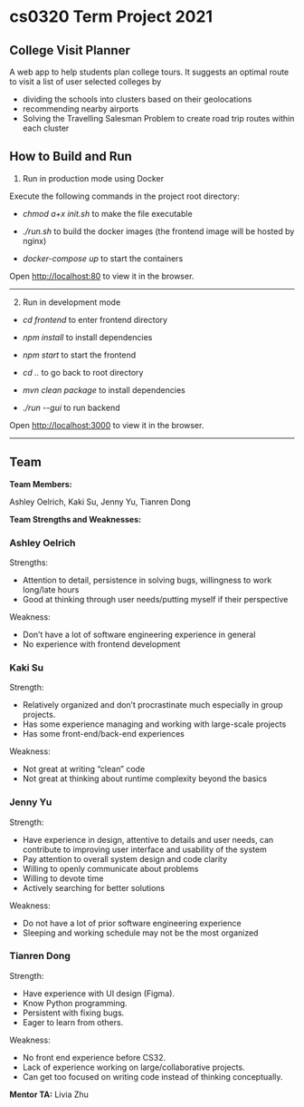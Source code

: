 # cs0320 Term Project 2021

## College Visit Planner

A web app to help students plan college tours.
It suggests an optimal route to visit a list of user selected colleges by
* dividing the schools into clusters based on their geolocations
* recommending nearby airports 
* Solving the Travelling Salesman Problem to create road trip routes within each cluster


## How to Build and Run

1. Run in production mode using Docker

Execute the following commands in the project root directory:

* *chmod a+x init.sh* to make the file executable

* *./run.sh* to build the docker images (the frontend image will be hosted by nginx)

* *docker-compose up* to start the containers

Open [http://localhost:80](http://localhost:80) to view it in the browser.

_______

2. Run in development mode

* *cd frontend* to enter frontend directory
* *npm install* to install dependencies
* *npm start* to start the frontend 

* *cd ..* to go back to root directory
* *mvn clean package* to install dependencies
* *./run --gui* to run backend

Open [http://localhost:3000](http://localhost:3000) to view it in the browser.

____________

## Team

**Team Members:**

Ashley Oelrich, Kaki Su, Jenny Yu, Tianren Dong

**Team Strengths and Weaknesses:**

### Ashley Oelrich

Strengths:

* Attention to detail, persistence in solving bugs, willingness to work long/late hours
* Good at thinking through user needs/putting myself if their perspective

Weakness: 

* Don’t have a lot of software engineering experience in general 
* No experience with frontend development

### Kaki Su

Strength: 

* Relatively organized and don’t procrastinate much especially in group projects. 
* Has some experience managing and working with large-scale projects
* Has some front-end/back-end experiences

Weakness:

* Not great at writing “clean” code
* Not great at thinking about runtime complexity beyond the basics

### Jenny Yu

Strength:

* Have experience in design, attentive to details and user needs, can contribute to improving user interface and usability of the system
* Pay attention to overall system design and code clarity
* Willing to openly communicate about problems
* Willing to devote time
* Actively searching for better solutions

Weakness:

* Do not have a lot of prior software engineering experience 
* Sleeping and working schedule may not be the most organized 

### Tianren Dong

Strength:

* Have experience with UI design (Figma).
* Know Python programming.
* Persistent with fixing bugs.
* Eager to learn from others.

Weakness:

* No front end experience before CS32.
* Lack of experience working on large/collaborative projects.
* Can get too focused on writing code instead of thinking conceptually.


**Mentor TA:** Livia Zhu

